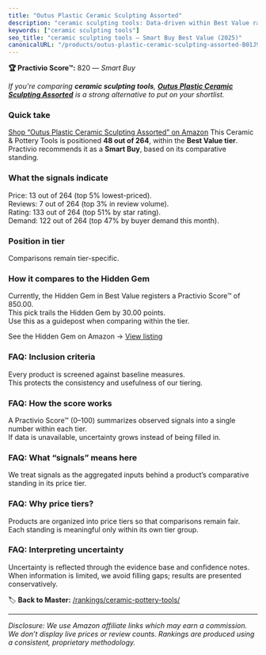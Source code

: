 ```yaml
---
title: "Outus Plastic Ceramic Sculpting Assorted"
description: "ceramic sculpting tools: Data-driven within Best Value ranking using the Practivio Score™. Positioned by quality, value, demand, findability, momentum."
keywords: ["ceramic sculpting tools"]
seo_title: "ceramic sculpting tools — Smart Buy Best Value (2025)"
canonicalURL: "/products/outus-plastic-ceramic-sculpting-assorted-B01J9S3Z0A/"
---
```


**🏆 Practivio Score™:** 820 — _Smart Buy_


*If you're comparing **ceramic sculpting tools**, **[Outus Plastic Ceramic Sculpting Assorted](https://www.amazon.com/dp/B01J9S3Z0A?tag=practivio-20)** is a strong alternative to put on your shortlist.*
### Quick take
[Shop “Outus Plastic Ceramic Sculpting Assorted” on Amazon](https://www.amazon.com/dp/B01J9S3Z0A?tag=practivio-20)
This Ceramic & Pottery Tools is positioned **48 out of 264**, within the **Best Value tier**.  
Practivio recommends it as a **Smart Buy**, based on its comparative standing.

### What the signals indicate
Price: 13 out of 264 (top 5% lowest-priced).  
Reviews: 7 out of 264 (top 3% in review volume).  
Rating: 133 out of 264 (top 51% by star rating).  
Demand: 122 out of 264 (top 47% by buyer demand this month).

### Position in tier
Comparisons remain tier-specific.

### How it compares to the Hidden Gem
Currently, the Hidden Gem in Best Value registers a Practivio Score™ of 850.00.  
This pick trails the Hidden Gem by 30.00 points.  
Use this as a guidepost when comparing within the tier.  

See the Hidden Gem on Amazon → [View listing](https://www.amazon.com/dp/B0919J4G86?tag=practivio-20)

### FAQ: Inclusion criteria
Every product is screened against baseline measures.  
This protects the consistency and usefulness of our tiering.

### FAQ: How the score works
A Practivio Score™ (0–100) summarizes observed signals into a single number within each tier.  
If data is unavailable, uncertainty grows instead of being filled in.

### FAQ: What “signals” means here
We treat signals as the aggregated inputs behind a product’s comparative standing in its price tier.

### FAQ: Why price tiers?
Products are organized into price tiers so that comparisons remain fair.  
Each standing is meaningful only within its own tier group.

### FAQ: Interpreting uncertainty
Uncertainty is reflected through the evidence base and confidence notes.  
When information is limited, we avoid filling gaps; results are presented conservatively.


🏷️ **Back to Master:** [/rankings/ceramic-pottery-tools/](/rankings/ceramic-pottery-tools/)

---
_Disclosure: We use Amazon affiliate links which may earn a commission. We don’t display live prices or review counts. Rankings are produced using a consistent, proprietary methodology._
